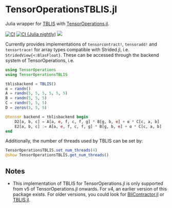# TensorOperationsTBLIS.jl

Julia wrapper for [TBLIS](https://github.com/devinamatthews/tblis) with [TensorOperations.jl](https://github.com/Jutho/TensorOperations.jl).

[![CI][ci-img]][ci-url] [![CI (Julia nightly)][ci-julia-nightly-img]][ci-julia-nightly-url] [![][codecov-img]][codecov-url]

[ci-img]: https://github.com/QuantumKitHub/TensorOperationsTBLIS.jl/actions/workflows/ci.yml/badge.svg
[ci-url]: https://github.com/QuantumKitHub/TensorOperationsTBLIS.jl/actions/workflows/ci.yml

[ci-julia-nightly-img]: https://github.com/QuantumKitHub/TensorOperationsTBLIS.jl/actions/workflows/ci-julia-nightly.yml/badge.svg
[ci-julia-nightly-url]: https://github.com/QuantumKitHub/TensorOperationsTBLIS.jl/actions/workflows/ci-julia-nightly.yml

[codecov-img]: https://codecov.io/gh/QuantumKitHub/TensorOperationsTBLIS.jl/graph/badge.svg?token=wTWrpf2Pzh
[codecov-url]: https://codecov.io/gh/QuantumKitHub/TensorOperationsTBLIS.jl

Currently provides implementations of `tensorcontract!`, `tensoradd!` and `tensortrace!` for array types compatible with Strided.jl, i.e. `StridedView{<:BlasFloat}`.
These can be accessed through the backend system of TensorOperations, i.e.

```julia
using TensorOperations
using TensorOperationsTBLIS

tblisbackend = TBLIS()
α = randn()
A = randn(5, 5, 5, 5, 5, 5)
B = randn(5, 5, 5)
C = randn(5, 5, 5)
D = zeros(5, 5, 5)

@tensor backend = tblisbackend begin
    D2[a, b, c] = A[a, e, f, c, f, g] * B[g, b, e] + α * C[c, a, b]
    E2[a, b, c] := A[a, e, f, c, f, g] * B[g, b, e] + α * C[c, a, b]
end
```

Additionally, the number of threads used by TBLIS can be set by:

```julia
TensorOperationsTBLIS.set_num_threads(4)
@show TensorOperationsTBLIS.get_num_threads()
```

## Notes

- This implementation of TBLIS for TensorOperations.jl is only supported from v5 of
  TensorOperations.jl onwards. For v4, an earlier version of this package exists.
  For older versions, you could look for
  [BliContractor.jl](https://github.com/xrq-phys/BliContractor.jl) or
  [TBLIS.jl](https://github.com/FermiQC/TBLIS.jl).
